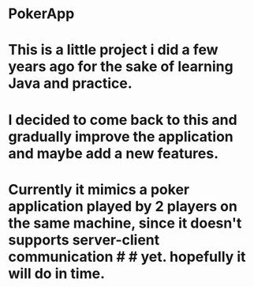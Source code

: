 # PokerApp
# This is a little project i did a few years ago for the sake of learning Java and practice.
# I decided to come back to this and gradually improve the application and maybe add a new features.
# Currently it mimics a poker application played by 2 players on the same machine, since it doesn't supports server-client communication # # yet. hopefully it will do in time.
